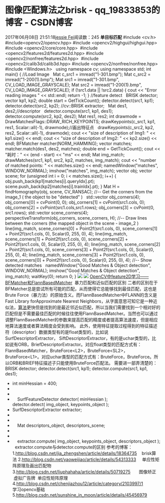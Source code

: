 # 图像匹配算法之brisk - qq_19833853的博客 - CSDN博客
2017年06月08日 21:51:18[jessie Fei](https://me.csdn.net/qq_19833853)阅读数：245
**单目标匹配**
#include <cv.h>  
#include<opencv2/opencv.hpp>
#include <opencv2/highgui/highgui.hpp>  
#include <opencv2/core/core.hpp> 
#include <opencv2/features2d/features2d.hpp>
#include <opencv2/nonfree/features2d.hpp> 
#include <opencv2/calib3d/calib3d.hpp>
#include <opencv2/nonfree/nonfree.hpp>  
#include <Windows.h>  
using namespace cv;
using namespace std;
int main()
{
//Load Image  
Mat c_src1 = imread("1-301.bmp");
Mat c_src2 = imread("1-200(1).bmp");
Mat src1 = imread("1-301.bmp", CV_LOAD_IMAGE_GRAYSCALE);
Mat src2 = imread("1-200(1).bmp", CV_LOAD_IMAGE_GRAYSCALE);
if (!src1.data || !src2.data)
{
cout << "Error reading images " << std::endl;
return -1;
}
//feature detect  
BRISK detector;
vector<KeyPoint> kp1, kp2;
double start = GetTickCount();
detector.detect(src1, kp1);
detector.detect(src2, kp2);
//cv::BRISK extractor;  
Mat des1, des2;//descriptor  
detector.compute(src1, kp1, des1);
detector.compute(src2, kp2, des2);
Mat res1, res2;
int drawmode = DrawMatchesFlags::DRAW_RICH_KEYPOINTS;
drawKeypoints(c_src1, kp1, res1, Scalar::all(-1), drawmode);//画出特征点  
drawKeypoints(c_src2, kp2, res2, Scalar::all(-1), drawmode);
cout << "size of description of Img1: " << kp1.size() << endl;
cout << "size of description of Img2: " << kp2.size() << endl;
BFMatcher matcher(NORM_HAMMING);
vector<DMatch> matches;
matcher.match(des1, des2, matches);
double end = GetTickCount();
cout << "耗时：" << (end - start) << "ms" << endl;
Mat img_match;
drawMatches(src1, kp1, src2, kp2, matches, img_match);
cout << "number of matched points: " << matches.size() << endl;
namedWindow("matches", WINDOW_NORMAL);
imshow("matches", img_match);
vector<Point2f> obj;
vector<Point2f> scene;
for (unsigned int i = 0; i < matches.size(); i++)
{
obj.push_back(kp1[matches[i].queryIdx].pt);
scene.push_back(kp2[matches[i].trainIdx].pt);
}
Mat H = findHomography(obj, scene, CV_RANSAC);
//-- Get the corners from the image_1 ( the object to be "detected" )  
std::vector<Point2f> obj_corners(4);
obj_corners[0] = cvPoint(0, 0); obj_corners[1] = cvPoint(src1.cols, 0);
obj_corners[2] = cvPoint(src1.cols,src1.rows); obj_corners[3] = cvPoint(0, src1.rows);
std::vector<Point2f> scene_corners(4);
perspectiveTransform(obj_corners, scene_corners, H);
//-- Draw lines between the corners (the mapped object in the scene - image_2 )  
line(img_match, scene_corners[0] + Point2f(src1.cols, 0), scene_corners[1] + Point2f(src1.cols, 0), Scalar(0, 255, 0), 4);
line(img_match, scene_corners[1] + Point2f(src1.cols, 0), scene_corners[2] + Point2f(src1.cols, 0), Scalar(0, 255, 0), 4);
line(img_match, scene_corners[2] + Point2f(src1.cols, 0), scene_corners[3] + Point2f(src1.cols, 0), Scalar(0, 255, 0), 4);
line(img_match, scene_corners[3] + Point2f(src1.cols, 0), scene_corners[0] + Point2f(src1.cols, 0), Scalar(0, 255, 0), 4);
//-- Show detected matches  
namedWindow("Good Matches & Object detection", WINDOW_NORMAL);
imshow("Good Matches & Object detection", img_match);
waitKey(0);
return 0;
}
![](https://img-blog.csdn.net/20170608215402048)
![](https://img-blog.csdn.net/20170608215450267)
[OpenCV中feature2D学习——BFMatcher和FlannBasedMatcher](http://blog.csdn.net/holybin/article/details/40926315) 
 暴力匹配和近似匹配的区别
二者的区别在于BFMatcher总是尝试所有可能的匹配，从而使得它总能够找到最佳匹配，这也是Brute Force（暴力法）的原始含义。而FlannBasedMatcher中FLANN的含义是Fast Library forApproximate Nearest Neighbors，从字面意思可知它是一种近似法，[算法](http://lib.csdn.net/base/datastructure)更快但是找到的是最近邻近似匹配，所以当我们需要找到一个相对好的匹配但是不需要最佳匹配的时候往往使用FlannBasedMatcher。当然也可以通过调整FlannBasedMatcher的参数来提高匹配的精度或者提高算法速度，但是相应地算法速度或者算法精度会受到影响。
此外，使用特征提取过程得到的特征描述符（descriptor）数据类型有的是float类型的，比如说SurfDescriptorExtractor，
SiftDescriptorExtractor，有的是uchar类型的，比如说有ORB，BriefDescriptorExtractor。对应float类型的匹配方式有：FlannBasedMatcher，BruteForce<L2<float>>，BruteForce<SL2<float>>，BruteForce<L1<float>>。对应uchar类型的匹配方式有：BruteForce<Hammin>，BruteForce<HammingLUT>。所以ORB和BRIEF特征描述子只能使用BruteForce匹配法。
需要进一部弄清楚的：
BRISK detector;
detector.detect(src1, kp1);
detector.compute(src1, kp1, des1);
- int minHessian = 400;  
- 
- 
-     SurfFeatureDetector detector( minHessian );
detector.detect( img_object, keypoints_object );  
- SurfDescriptorExtractor extractor;  
- 
- 
-     Mat descriptors_object, descriptors_scene;  
- 
- 
-     extractor.compute( img_object, keypoints_object, descriptors_object ); 
extractor.compute与detector.compute的区别
参考的博客：
1.http://blog.csdn.net/jia_zhengshen/article/details/18364735    brisk算法
2.http://blog.csdn.net/yaoweijiao/article/details/54313333     单应性矩阵原理及画出匹配物
3.http://blog.csdn.net/liuphahaha/article/details/50719275       图像矫正    虚拟广告牌  单应性矩阵原理
4.http://blog.csdn.net/chenjiazhou12/article/category/2103997/1           学习opencv基础
5.http://blog.csdn.net/sunshine_in_moon/article/details/45456979   
